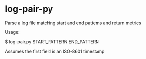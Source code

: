 # log-pair-py

Parse a log file matching start and end patterns and return metrics

Usage: 

$ log-pair.py START_PATTERN END_PATTERN

Assumes the first field is an ISO-8601 timestamp
